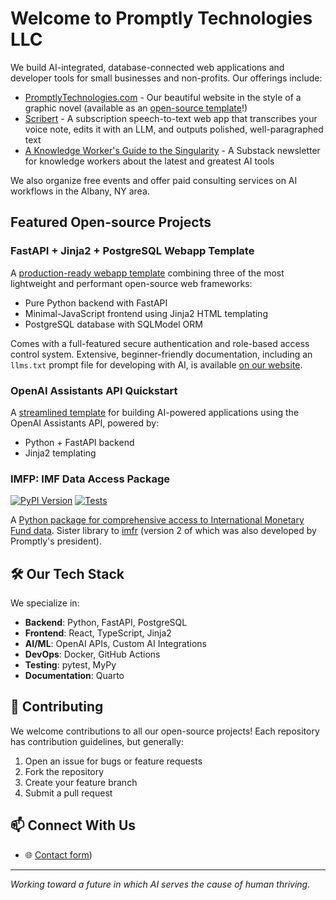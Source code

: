 # Welcome to Promptly Technologies LLC

We build AI-integrated, database-connected web applications and developer tools for small businesses and non-profits. Our offerings include:

- [PromptlyTechnologies.com](https://promptlytechnologies.com/) - Our beautiful website in the style of a graphic novel (available as an [open-source template](https://github.com/Promptly-Technologies-LLC/Promptly-Technologies-LLC.github.io)!)
- [Scribert](https://www.scribert.com/) - A subscription speech-to-text web app that transcribes your voice note, edits it with an LLM, and outputs polished, well-paragraphed text
- [A Knowledge Worker's Guide to the Singularity](https://knowledgeworkersguide.substack.com/) - A Substack newsletter for knowledge workers about the latest and greatest AI tools

We also organize free events and offer paid consulting services on AI workflows in the Albany, NY area.

## Featured Open-source Projects

### FastAPI + Jinja2 + PostgreSQL Webapp Template
A [production-ready webapp template](https://github.com/Promptly-Technologies-LLC/fastapi-jinja2-postgres-webapp) combining three of the most lightweight and performant open-source web frameworks:

- Pure Python backend with FastAPI
- Minimal-JavaScript frontend using Jinja2 HTML templating
- PostgreSQL database with SQLModel ORM

Comes with a full-featured secure authentication and role-based access control system. Extensive, beginner-friendly documentation, including an `llms.txt` prompt file for developing with AI, is available [on our website](https://promptlytechnologies.com/fastapi-jinja2-postgres-webapp/).

### OpenAI Assistants API Quickstart
A [streamlined template](https://github.com/Promptly-Technologies-LLC/openai-assistants-python-quickstart) for building AI-powered applications using the OpenAI Assistants API, powered by:

- Python + FastAPI backend
- Jinja2 templating

### IMFP: IMF Data Access Package
[![PyPI Version](https://img.shields.io/pypi/v/imfp.svg)](https://pypi.python.org/pypi/imfp)
[![Tests](https://github.com/chriscarrollsmith/imfp/actions/workflows/main.yml/badge.svg)](https://github.com/chriscarrollsmith/imfp/actions/workflows/main.yml)

A [Python package for comprehensive access to International Monetary Fund data](https://github.com/Promptly-Technologies-LLC/imfp). Sister library to [imfr](https://github.com/christophergandrud/imfr) (version 2 of which was also developed by Promptly's president).

## 🛠️ Our Tech Stack

We specialize in:
- **Backend**: Python, FastAPI, PostgreSQL
- **Frontend**: React, TypeScript, Jinja2
- **AI/ML**: OpenAI APIs, Custom AI Integrations
- **DevOps**: Docker, GitHub Actions
- **Testing**: pytest, MyPy
- **Documentation**: Quarto

## 🤝 Contributing

We welcome contributions to all our open-source projects! Each repository has contribution guidelines, but generally:
1. Open an issue for bugs or feature requests
2. Fork the repository
3. Create your feature branch
4. Submit a pull request

## 📫 Connect With Us

- 🌐 [Contact form](https://promptlytechnologies.com/#/#contact))

---

*Working toward a future in which AI serves the cause of human thriving.*
